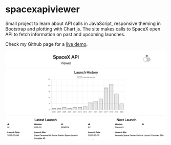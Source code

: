 # spacexapiviewer
Small project to learn about API calls in JavaScript, responsive theming in Bootstrap and plotting with Chart.js.
The site makes calls to SpaceX open API to fetch information on past and upcoming launches.

Check my Github page for a [live demo](https://chrismolli.github.io/spacexapiviewer/index.html).

![Screenshot](https://github.com/chrismolli/spacexapiviewer/blob/master/screenshot.png?raw=true)
